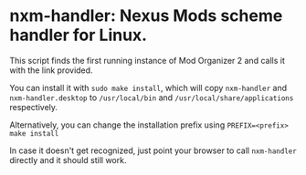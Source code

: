 # nxm-handler: Nexus Mods scheme handler for Linux.

This script finds the first running instance of Mod Organizer 2 and calls it
with the link provided.

You can install it with `sudo make install`, which will copy `nxm-handler` and
`nxm-handler.desktop` to `/usr/local/bin` and `/usr/local/share/applications`
respectively.

Alternatively, you can change the installation prefix using
`PREFIX=<prefix> make install`

In case it doesn't get recognized, just point your browser to call `nxm-handler`
directly and it should still work.
